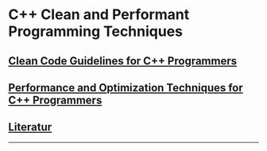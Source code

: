 # C++ Clean and Performant Programming Techniques

## [Clean Code Guidelines for C++ Programmers](./Markdown/Readme_Clean_Performant_Code.md)

## [Performance and Optimization Techniques for C++ Programmers](./Markdown/Readme_Performance_Optimization.md)

## [Literatur](Literature.md)

---
